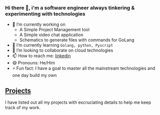 ### Hi there 👋, i'm a software engineer always tinkering & experimenting with technologies

- 🔭 I’m currently working on 
  - A Simple Project Management tool
  - A Simple video chat application
  - Schematics to generate files with commands for GoLang
- 🌱 I’m currently learning `Golang, python, Pyscript`
- 👯 I’m looking to collaborate on cloud technologies
- 📫 How to reach me: [linkedin](www.linkedin.com/in/vkbharadwazkopalle)
- 😄 Pronouns: He/Him
- ⚡ Fun fact: I have a goal to master all the mainstream technologies and one day build my own 

## [Projects](./PROJECTS.MD)

I have listed out all my projects with excruciating details to help me keep track of my work.  


